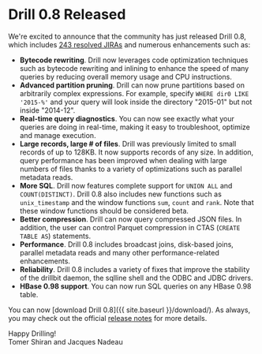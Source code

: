 # Drill 0.8 Released
We're excited to announce that the community has just released Drill 0.8, which includes [243 resolved JIRAs](https://issues.apache.org/jira/secure/ReleaseNote.jspa?projectId=12313820&version=12328812) and numerous enhancements such as: 

* **Bytecode rewriting**. Drill now leverages code optimization techniques such as bytecode rewriting and inlining to enhance the speed of many queries by reducing overall memory usage and CPU instructions.
* **Advanced partition pruning**. Drill can now prune partitions based on arbitrarily complex expressions. For example, specify `WHERE dir0 LIKE '2015-%'` and your query will look inside the directory "2015-01" but not inside "2014-12".
* **Real-time query diagnostics**. You can now see exactly what your queries are doing in real-time, making it easy to troubleshoot, optimize and manage execution.
* **Large records, large # of files**. Drill was previously limited to small records of up to 128KB. It now supports records of any size. In addition, query performance has been improved when dealing with large numbers of files thanks to a variety of optimizations such as parallel metadata reads.
* **More SQL**. Drill now features complete support for `UNION ALL` and `COUNT(DISTINCT)`. Drill 0.8 also includes new functions such as `unix_timestamp` and the window functions `sum`, `count` and `rank`. Note that these window functions should be considered beta.
* **Better compression**. Drill can now query compressed JSON files. In addition, the user can control Parquet compression in CTAS (`CREATE TABLE AS`) statements.
* **Performance**. Drill 0.8 includes broadcast joins, disk-based joins, parallel metadata reads and many other performance-related enhancements.
* **Reliability**. Drill 0.8 includes a variety of fixes that improve the stability of the drillbit daemon, the sqlline shell and the ODBC and JDBC drivers.
* **HBase 0.98 support**. You can now run SQL queries on any HBase 0.98 table.

You can now [download Drill 0.8]({{ site.baseurl }}/download/). As always, you may check out the official [release notes](https://cwiki.apache.org/confluence/display/DRILL/Release+Notes) for more details.

Happy Drilling!  
Tomer Shiran and Jacques Nadeau